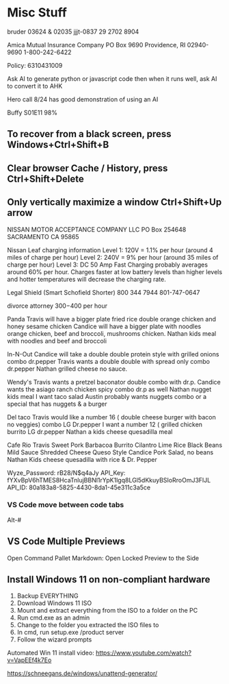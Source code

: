 # Misc Stuff



bruder 03624 & 02035
jjjt-0837
29 2702 8904


Amica Mutual Insurance Company
PO Box 9690
Providence, RI 02940-9690
1-800-242-6422

Policy: 6310431009



Ask AI to generate python or javascript code then when it runs well, ask AI to convert it to AHK

Hero call 8/24 has good demonstration of using an AI



Buffy S01E11 98%


## To recover from a black screen, press Windows+Ctrl+Shift+B

## Clear browser Cache / History, press Ctrl+Shift+Delete

## Only vertically maximize a window Ctrl+Shift+Up arrow



NISSAN MOTOR ACCEPTANCE COMPANY LLC
PO Box 254648
SACRAMENTO CA 95865

Nissan Leaf charging information
Level 1: 120V = 1.1% per hour (around 4 miles of charge per hour)
Level 2: 240V = 9% per hour (around 35 miles of charge per hour)
Level 3: DC 50 Amp Fast Charging probably averages around 60% per hour.
  Charges faster at low battery levels than higher levels and hotter temperatures will decrease the charging rate.

Legal Shield (Smart Schofield Shorter)
800 344 7944 801-747-0647

divorce attorney
$300-$400 per hour


Panda
Travis will have a bigger plate fried rice double orange chicken and honey sesame chicken
Candice will have a bigger plate with noodles orange chicken, beef and broccoli, mushrooms chicken.
Nathan kids meal with noodles and beef and broccoli

In-N-Out
Candice will take a double double protein style with grilled onions combo dr.pepper
Travis wants a double double with spread only combo dr.pepper
Nathan grilled cheese no sauce.

Wendy's
Travis wants a pretzel baconator double combo with dr.p.
Candice wants the asiago ranch chicken spicy combo dr.p as well
Nathan nugget kids meal
I want taco salad
Austin probably wants nuggets combo or a special that has nuggets & a burger

Del taco
Travis would like a number 16 ( double cheese burger with bacon no veggies) combo LG Dr.pepper
I want a number 12 ( grilled chicken burrito LG dr.pepper
Nathan a kids cheese quesadilla meal

Cafe Rio
Travis
  Sweet Pork Barbacoa Burrito
  Cilantro Lime Rice
  Black Beans
  Mild Sauce
  Shredded Cheese
  Queso Style
Candice Pork Salad, no beans
Nathan Kids cheese quesadilla with rice & Dr. Pepper


Wyze_Password:  rB28/N$q4aJy
API_Key:        fYXvBpV6hTMES8HcaTnlujBBNl1rYpK1lgq8LGl5dKkuyBSIoRroOmJ3FlJL
API_ID:         80a183a8-5825-4430-8da1-45e311c3a5ce


### VS Code move between code tabs

Alt-#

## VS Code Multiple Previews

Open Command Pallet
Markdown: Open Locked Preview to the Side

## Install Windows 11 on non-compliant hardware

1. Backup EVERYTHING
1. Download Windows 11 ISO
1. Mount and extract everything from the ISO to a folder on the PC
1. Run cmd.exe as an admin
1. Change to the folder you extracted the ISO files to
1. In cmd, run setup.exe /product server
1. Follow the wizard prompts

Automated Win 11 install video: https://www.youtube.com/watch?v=VapEEf4k7Eo

https://schneegans.de/windows/unattend-generator/
